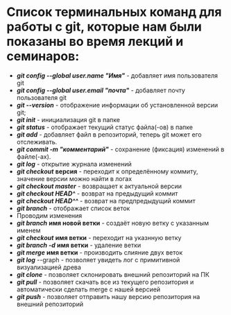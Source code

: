 # Список терминальных команд для работы с git, которые нам были показаны во время лекций и семинаров:
- ***git config --global user.name "Имя"*** - добавляет имя пользователя git
- ***git config --global user.email "почта"*** - добавляет почту пользователя git
- ***git --version*** - отображение информации об установленной версии git;
- ***git init*** - инициализация git в папке
- ***git status*** - отображает текущий статус файла(-ов) в папке
- ***git add*** - добавляет файл в репозиторий, теперь git может его отслеживать.
- ***git commit -m "комментарий"*** - сохранение (фиксация) изменений в файле(-ах).
- ***git log*** - открытие журнала изменений
- ***git checkout*** **версия** - переходит к определённому коммиту, значение версии можно найти в логах
- ***git checkout master*** - возвращает к актуальной версии
- ***git checkout HEAD^*** - возврат на предыдущий коммит
 - ***git checkout HEAD^^*** - возврат на предпредыдущий коммит
 - ***git branch*** - отображает список веток
 -  Проводим изменения
 - ***git branch*** **имя новой ветки** - создаёт новую ветку с указанным именем
 - ***git checkout*** **имя ветки** - переходит на указнную ветку
 - ***git branch -d*** **имя ветки** - удаление ветки
 - ***git merge*** **имя ветки** - производить слияние двух веток
 - ***git log*** --graph - позволяет увидеть лог с примитивной визуализацией древа
 - ***git clone*** - позволяет склонировать внешний репозиторий на ПК
 - ***git pull*** - позволяет скачать все из текущего репозитория и автоматически сделать merge с нашей версией
 - ***git push*** - позволяет отправить нашу версию репозитория на внешний репозиторий
